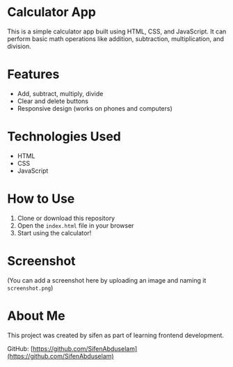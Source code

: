 # Calculator App

This is a simple calculator app built using HTML, CSS, and JavaScript. It can perform basic math operations like addition, subtraction, multiplication, and division.

# Features

- Add, subtract, multiply, divide
- Clear and delete buttons
- Responsive design (works on phones and computers)

# Technologies Used

- HTML
- CSS
- JavaScript

# How to Use

1. Clone or download this repository
2. Open the `index.html` file in your browser
3. Start using the calculator!

# Screenshot

(You can add a screenshot here by uploading an image and naming it `screenshot.png`)

# About Me

This project was created by sifen as part of learning frontend development.

GitHub: [https://github.com/SifenAbduselam](https://github.com/SifenAbduselam)

